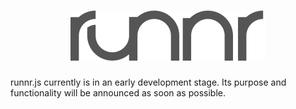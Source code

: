 <h1 align="center"><img src="logo.png" alt="runnr" width="312" /></h1>

runnr.js currently is in an early development stage. Its purpose and functionality will be announced as soon as possible.
